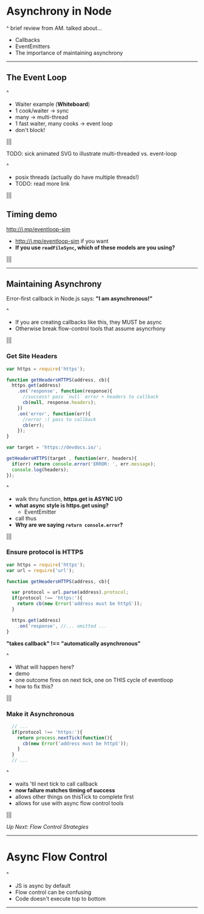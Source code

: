 # Asynchrony in Node

^ brief review from AM. talked about...

- Callbacks
- EventEmitters
- The importance of maintaining asynchrony

---

## The Event Loop

^
- Waiter example (**Whiteboard**)
- 1 cook/waiter → sync
- many → multi-thread
- 1 fast waiter, many cooks → event loop
- don't block!

|||

TODO: sick animated SVG to illustrate multi-threaded vs. event-loop

^
- posix threads (actually do have multiple threads!)
- TODO: read more link

|||

## Timing demo

<http://j.mp/eventloop-sim><!-- .element: class="fragment" -->

- http://j.mp/eventloop-sim if you want
- **If you use `readFileSync`, which of these models are you using?**

|||

<!-- .slide: class="transition" -->

---

## Maintaining Asynchrony

Error-first callback in Node.js says:
**"I am asynchronous!"**<!-- .element: class="fragment" -->

^
- If you are creating callbacks like this, they MUST be async
- Otherwise break flow-control tools that assume asyncrhony

|||

### Get Site Headers

```js
var https = require('https');

function getHeadersHTTPS(address, cb){
  https.get(address)
    .on('response', function(response){
      //success! pass `null` error + headers to callback
      cb(null, response.headers);
    })
    .on('error', function(err){
      //error :( pass to callback
      cb(err);
    });
}
```

```js
var target = 'https://devdocs.io/';

getHeadersHTTPS(target , function(err, headers){
  if(err) return console.error('ERROR: ', err.message);
  console.log(headers);
});
```
<!-- .element: class="fragment" -->

^
- walk thru function, **https.get is ASYNC I/O**
- **what async style is https.get using?**
  - EventEmitter
- call thus
- **Why are we saying `return console.error`?**

|||

### Ensure protocol is HTTPS

```js
var https = require('https');
var url = require('url');

function getHeadersHTTPS(address, cb){

  var protocol = url.parse(address).protocol;
  if(protocol !== 'https:'){
    return cb(new Error('address must be httpS'));
  }

  https.get(address)
    .on('response', //... omitted ...
}
```

**"takes callback" !== "automatically asynchronous"**
<!-- .element: class="fragment" -->

^
- What will happen here?
- demo
- one outcome fires on next tick, one on THIS cycle of eventloop
- how to fix this?

|||

### Make it Asynchronous

```js
  // ...
  if(protocol !== 'https:'){
    return process.nextTick(function(){
      cb(new Error('address must be httpS'));
    }
  }
  // ...
```

^
- waits 'til next tick to call callback
- **now failure matches timing of success**
- allows other things on thisTick to complete first
- allows for use with async flow control tools

|||

<!-- .slide: class="transition" -->
*Up Next: Flow Control Strategies*

---

# Async Flow Control

^
- JS is async by default
- Flow control can be confusing
- Code doesn't execute top to bottom

---

